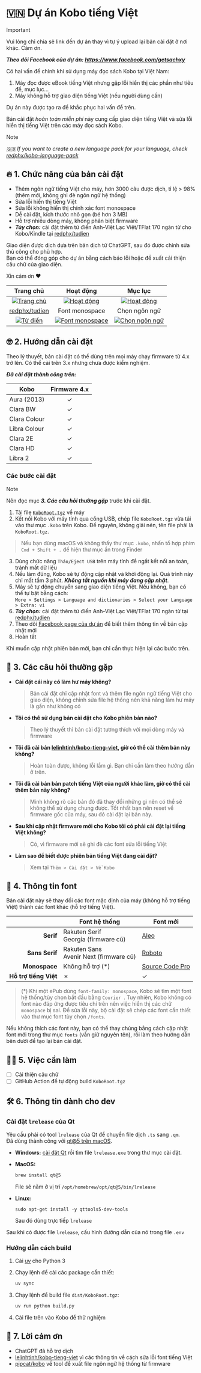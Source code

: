 # 🇻🇳 Dự án Kobo tiếng Việt
> [!IMPORTANT]
> Vui lòng chỉ chia sẻ link đến dự án thay vì tự ý upload lại bản cài đặt ở nơi khác. Cám ơn.

***Theo dõi Facebook của dự án: https://www.facebook.com/getsachxy***

Có hai vấn đề chính khi sử dụng máy đọc sách Kobo tại Việt Nam:  

1. Máy đọc được eBook tiếng Việt nhưng gặp lỗi hiển thị các phần như tiêu đề, mục lục...
2. Máy không hỗ trợ giao diện tiếng Việt (nếu người dùng cần)

Dự án này được tạo ra để khắc phục hai vấn đề trên.  

Bản cài đặt *hoàn toàn miễn phí* này cung cấp giao diện tiếng Việt và sửa lỗi hiển thị tiếng Việt trên các máy đọc sách Kobo.

> [!NOTE]
> *🇬🇧 If you want to create a new language pack for your language, check [redphx/kobo-language-pack](https://github.com/redphx/kobo-language-pack)*

## 🔥 1. Chức năng của bản cài đặt
- Thêm ngôn ngữ tiếng Việt cho máy, hơn 3000 câu được dịch, tỉ lệ > 98% (thêm mới, không ghi đè ngôn ngữ hệ thống)
- Sửa lỗi hiển thị tiếng Việt
- Sửa lỗi không hiển thị chính xác font monospace
- Dễ cài đặt, kích thước nhỏ gọn (bé hơn 3 MB)
- Hỗ trợ nhiều dòng máy, không phân biệt firmware
- ***Tùy chọn:*** cài đặt thêm từ điển Anh-Việt Lạc Việt/TFlat 170 ngàn từ cho Kobo/Kindle tại [redphx/tudien](https://github.com/redphx/tudien)

Giao diện được dịch dựa trên bản dịch từ ChatGPT, sau đó được chỉnh sửa thủ công cho phù hợp.  
Bạn có thể đóng góp cho dự án bằng cách báo lỗi hoặc đề xuất cải thiện câu chữ của giao diện.  

Xin cảm ơn ♥️

| Trang chủ | Hoạt động | Mục lục |
|:---------:|:---------:|:-------:|
| [![Trang chủ](docs/images/screenshot-home.png)](docs/images/screenshot-home.png) | [![Hoạt động](docs/images/screenshot-activity.png)](docs/images/screenshot-activity.png) | [![Hoạt động](docs/images/screenshot-toc.png)](docs/images/screenshot-toc.png) |
| [redphx/tudien](https://github.com/redphx/tudien) | Font monospace | Chọn ngôn ngữ |
| [![Từ điển](docs/images/screenshot-dict.png)](docs/images/screenshot-dict.png) | [![Font monospace](docs/images/screenshot-monospace.png)](docs/images/screenshot-monospace.png) | [![Chọn ngôn ngữ](docs/images/screenshot-language.png)](docs/images/screenshot-language.png) |

## 🤓 2. Hướng dẫn cài đặt

Theo lý thuyết, bản cài đặt có thể dùng trên mọi máy chạy firmware từ 4.x trở lên. Có thể cài trên 3.x nhưng chưa được kiểm nghiệm.

***Đã cài đặt thành công trên:***

| Kobo         | Firmware 4.x |
| ------------ |:------------:|
| Aura (2013)  |  ✓           |
| Clara BW     |  ✓           |
| Clara Colour |  ✓           |
| Libra Colour |  ✓           |
| Clara 2E     |  ✓           |
| Clara HD     |  ✓           |
| Libra 2      |  ✓           |


### Các bước cài đặt

> [!NOTE]
> Nên đọc mục ***3. Các câu hỏi thường gặp*** trước khi cài đặt.

1. Tải file [`KoboRoot.tgz`](https://github.com/redphx/kobo-tieng-viet/releases/latest) về máy
2. Kết nối Kobo với máy tính qua cổng USB, chép file `KoboRoot.tgz` vừa tải vào thư mục `.kobo` trên Kobo. Để nguyên, không giải nén, tên file phải là `KoboRoot.tgz`.
  > Nếu bạn dùng macOS và không thấy thư mục `.kobo`, nhấn tổ hợp phím `Cmd + Shift + .` để hiện thư mục ẩn trong Finder
3. Dùng chức năng `Tháo/Eject USB` trên máy tính để ngắt kết nối an toàn, tránh mất dữ liệu
4. Nếu làm đúng, Kobo sẽ tự động cập nhật và khởi động lại. Quá trình này chỉ mất tầm 3 phút. ***Không tắt nguồn khi máy đang cập nhật***.
5. Máy sẽ tự động chuyển sang giao diện tiếng Việt. Nếu không, bạn có thể tự bật bằng cách:  
    `More > Settings > Language and dictionaries > Select your Language > Extra: vi`
6. ***Tùy chọn:*** cài đặt thêm từ điển Anh-Việt Lạc Việt/TFlat 170 ngàn từ tại [redphx/tudien](https://github.com/redphx/tudien)
7. Theo dõi [Facebook page của dự án](https://www.facebook.com/getsachxy) để biết thêm thông tin về bản cập nhật mới
8. Hoàn tất

Khi muốn cập nhật phiên bản mới, bạn chỉ cần thực hiện lại các bước trên.

## 🙋 3. Các câu hỏi thường gặp

- **Cài đặt cái này có làm hư máy không?**  
  > Bản cài đặt chỉ cập nhật font và thêm file ngôn ngữ tiếng Việt cho giao diện, không chỉnh sửa file hệ thống nên khả năng làm hư máy là gần như không có

- **Tôi có thể sử dụng bản cài đặt cho Kobo phiên bản nào?**
  > Theo lý thuyết thì bản cài đặt tương thích với mọi dòng máy và firmware

- **Tôi đã cài bản [lelinhtinh/kobo-tieng-viet](https://github.com/lelinhtinh/kobo-tieng-viet), giờ có thể cài thêm bản này không?**
  > Hoàn toàn được, không lỗi lầm gì. Bạn chỉ cần làm theo hướng dẫn ở trên.

- **Tôi đã cài bản bản patch tiếng Việt của người khác làm, giờ có thể cài thêm bản này không?**
  > Mình không rõ các bản đó đã thay đổi những gì nên có thể sẽ không thể sử dụng chung được. Tốt nhất bạn nên reset về firmware gốc của máy, sau đó cài đặt lại bản này.

- **Sau khi cập nhật firmware mới cho Kobo tôi có phải cài đặt lại tiếng Việt không?**
  > Có, vì firmware mới sẽ ghi đè các font sửa lỗi tiếng Việt

- **Làm sao để biết được phiên bản tiếng Việt đang cài đặt?**
  > Xem tại `Thêm > Cài đặt > Về Kobo`

## 📖 4. Thông tin font

Bản cài đặt này sẽ thay đổi các font mặc định của máy (không hỗ trợ tiếng Việt) thành các font khác (hỗ trợ tiếng Việt).

|                       | Font hệ thống                             | Font mới                                                             |
| ---------------------:| ----------------------------------------- | -------------------------------------------------------------------- |
| **Serif**             | Rakuten Serif<br>Georgia (firmware cũ)    | [Aleo](https://fonts.google.com/specimen/Aleo)                       |
| **Sans Serif**        | Rakuten Sans<br>Avenir Next (firmware cũ) | [Roboto](https://fonts.google.com/specimen/Roboto)                   |
| **Monospace**         | Không hỗ trợ (*)                          | [Source Code Pro](https://fonts.google.com/specimen/Source+Code+Pro) |
| **Hỗ trợ tiếng Việt** | ✗                                         | ✓                                                                    |

> (*) Khi một ePub dùng `font-family: monospace`, Kobo sẽ tìm một font hệ thống/tùy chọn bắt đầu bằng `Courier `. Tuy nhiên, Kobo không có font nào đáp ứng được tiêu chí trên nên việc hiển thị các chữ `monospace` bị sai. Để sửa lỗi này, bộ cài đặt sẽ chép các font cần thiết vào thư mục font tùy chọn `/fonts`.

Nếu không thích các font này, bạn có thể thay chúng bằng cách cập nhật font mới trong thư mục `fonts` (vẫn giữ nguyên tên), rồi làm theo hướng dẫn bên dưới để tạo lại bản cài đặt.

## 👩‍💻 5. Việc cần làm

- [ ] Cải thiện câu chữ
- [ ] GitHub Action để tự động build `KoboRoot.tgz`

## 🛠️ 6. Thông tin dành cho dev

### Cài đặt `lrelease` của Qt

Yêu cầu phải có tool `lrelease` của Qt để chuyển file dịch `.ts` sang `.qm`.  
Đã dùng thành công với [qt@5 trên macOS](https://formulae.brew.sh/formula/qt@5).

- **Windows:** [cài đặt Qt](https://www.qt.io/download-qt-installer-oss) rồi tìm file `lrelease.exe` trong thư mục cài đặt.

- **MacOS:**
    ```sh
    brew install qt@5
    ```

  File sẽ nằm ở vị trí `/opt/homebrew/opt/qt@5/bin/lrelease`

- **Linux:**  
    ```
    sudo apt-get install -y qttools5-dev-tools
    ```
  Sau đó dùng trực tiếp `lrelease`

Sau khi có được file `lrelease`, cấu hình đường dẫn của nó trong file `.env`

### Hướng dẫn cách build

1. Cài [uv](https://docs.astral.sh/uv/) cho Python 3
2. Chạy lệnh để cài các package cần thiết:

    ```bash
    uv sync
    ```

3. Chạy lệnh để build file `dist/KoboRoot.tgz`:

    ```bash
    uv run python build.py
    ```

4. Cài file trên vào Kobo để thử nghiệm

## 🤝 7. Lời cảm ơn
- ChatGPT đã hỗ trợ dịch
- [lelinhtinh/kobo-tieng-viet](https://github.com/lelinhtinh/kobo-tieng-viet) vì các thông tin về cách sửa lỗi font tiếng Việt
- [pipcat/kobo](https://github.com/pipcat/kobo) về tool để xuất file ngôn ngữ hệ thống từ firmware
